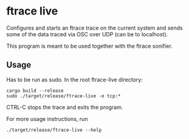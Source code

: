 # ftrace live

Configures and starts an ftrace trace on the current system and sends some of the data traced via OSC over UDP (can be to localhost).

This program is meant to be used together with the ftrace sonifier.

## Usage

Has to be run as sudo. In the root ftrace-live directory:

```
cargo build --release
sudo ./target/release/ftrace-live -e tcp:*
```

CTRL-C stops the trace and exits the program.

For more usage instructions, run

```
./target/release/ftrace-live --help
```